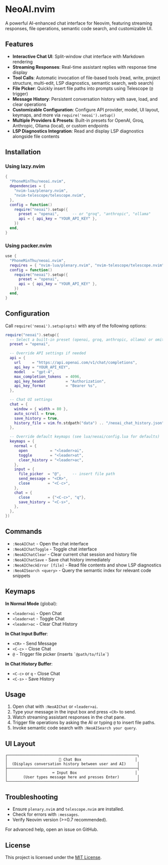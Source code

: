 # NeoAI.nvim

A powerful AI-enhanced chat interface for Neovim, featuring streaming responses, file operations, semantic code search, and customizable UI.

## Features

- **Interactive Chat UI**: Split-window chat interface with Markdown rendering
- **Streaming Responses**: Real-time assistant replies with response time display
- **Tool Calls**: Automatic invocation of file-based tools (read, write, project structure, multi-edit, LSP diagnostics, semantic search, web search)
- **File Picker**: Quickly insert file paths into prompts using Telescope (`@` trigger)
- **Message History**: Persistent conversation history with save, load, and clear operations
- **Customizable Configuration**: Configure API provider, model, UI layout, keymaps, and more via `require('neoai').setup()`
- **Multiple Providers & Presets**: Built-in presets for OpenAI, Groq, Anthropic, Ollama (local), or custom endpoints
- **LSP Diagnostics Integration**: Read and display LSP diagnostics alongside file contents

## Installation

### Using lazy.nvim

```lua
{  
  "PhoneMinThu/neoai.nvim",
  dependencies = {
    "nvim-lua/plenary.nvim",
    "nvim-telescope/telescope.nvim",
  },
  config = function()
    require("neoai").setup({
      preset = "openai",      -- or "groq", "anthropic", "ollama"
      api = { api_key = "YOUR_API_KEY" },
    })
  end,
}
```

### Using packer.nvim

```lua
use {
  "PhoneMinThu/neoai.nvim",
  requires = { "nvim-lua/plenary.nvim", "nvim-telescope/telescope.nvim" },
  config = function()
    require("neoai").setup({
      preset = "openai",
      api = { api_key = "YOUR_API_KEY" },
    })
  end,
}
```

## Configuration

Call `require('neoai').setup(opts)` with any of the following options:

```lua
require("neoai").setup({
  -- Select a built-in preset (openai, groq, anthropic, ollama) or omit for custom
  preset = "openai",

  -- Override API settings if needed
  api = {
    url     = "https://api.openai.com/v1/chat/completions",
    api_key = "YOUR_API_KEY",
    model   = "gpt-4",
    max_completion_tokens  = 4096,
    api_key_header         = "Authorization",
    api_key_format         = "Bearer %s",
  },

  -- Chat UI settings
  chat = {
    window = { width = 80 },
    auto_scroll = true,
    save_history = true,
    history_file = vim.fn.stdpath("data") .. "/neoai_chat_history.json",
  },

  -- Override default keymaps (see lua/neoai/config.lua for defaults)
  keymaps = {
    normal = {
      open          = "<leader>ai",
      toggle        = "<leader>at",
      clear_history = "<leader>ac",
    },
    input = {
      file_picker  = "@",     -- insert file path
      send_message = "<CR>",
      close        = "<C-c>",
    },
    chat = {
      close        = {"<C-c>", "q"},
      save_history = "<C-s>",
    },
  },
})
```

## Commands

- `:NeoAIChat`         - Open the chat interface
- `:NeoAIChatToggle`   - Toggle chat interface
- `:NeoAIChatClear`    - Clear current chat session and history file
- `:NeoAIChatSave`     - Save chat history immediately
- `:NeoAICheckError [file]` - Read file contents and show LSP diagnostics
- `:NeoAISearch <query>` - Query the semantic index for relevant code snippets

## Keymaps

**In Normal Mode** (global):

- `<leader>ai` - Open Chat
- `<leader>at` - Toggle Chat
- `<leader>ac` - Clear Chat History

**In Chat Input Buffer**:

- `<CR>`       - Send Message
- `<C-c>`      - Close Chat
- `@`          - Trigger file picker (inserts `` `@path/to/file` ``)

**In Chat History Buffer**:

- `<C-c>` or `q` - Close Chat
- `<C-s>`       - Save History

## Usage

1. Open chat with `:NeoAIChat` or `<leader>ai`.
2. Type your message in the input box and press `<CR>` to send.
3. Watch streaming assistant responses in the chat pane.
4. Trigger file operations by asking the AI or typing `@` to insert file paths.
5. Invoke semantic code search with `:NeoAISearch your query`.

## UI Layout

```
┌──────────────────────────────────────────────────────────┐
│                       🧠 Chat Box                        │
│  (Displays conversation history between user and AI)     │
├──────────────────────────────────────────────────────────┤
│                    ⌨️ Input Box                          │
│       (User types message here and presses Enter)        │
└──────────────────────────────────────────────────────────┘
```

## Troubleshooting

- Ensure `plenary.nvim` and `telescope.nvim` are installed.
- Check for errors with `:messages`.
- Verify Neovim version (>=0.7 recommended).

For advanced help, open an issue on GitHub.

## License

This project is licensed under the [MIT License](LICENSE).
